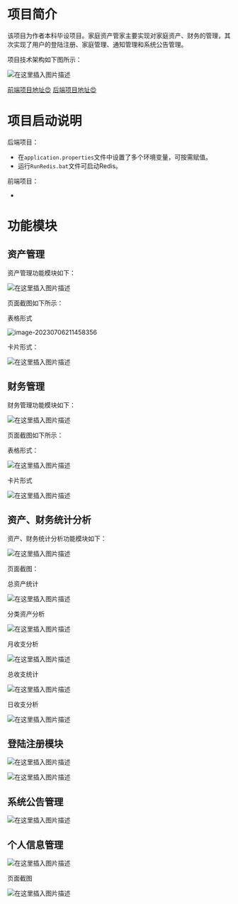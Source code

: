 # 项目简介

该项目为作者本科毕设项目。家庭资产管家主要实现对家庭资产、财务的管理，其次实现了用户的登陆注册、家庭管理、通知管理和系统公告管理。

项目技术架构如下图所示：

![在这里插入图片描述](https://img-blog.csdnimg.cn/6c2dfe441f0540ee8cf975d9b885034d.png)

[前端项目地址😍](https://github.com/Shadow-Kylin/home-asset-manager-front) [后端项目地址😍](https://github.com/Shadow-Kylin/home-asset-manager)

# 项目启动说明

后端项目：

- 在`application.properties`文件中设置了多个环境变量，可按需赋值。
- 运行`RunRedis.bat`文件可启动Redis。

前端项目：

- 

# 功能模块

## 资产管理

资产管理功能模块如下：

![在这里插入图片描述](https://img-blog.csdnimg.cn/381a5db30d514c95b5116f46bbc5d62d.png)

页面截图如下所示：

表格形式

![image-20230706211458356](C:\Users\20861\AppData\Roaming\Typora\typora-user-images\image-20230706211458356.png)

卡片形式：

![在这里插入图片描述](https://img-blog.csdnimg.cn/c03563e37e624c67879394860e19ee11.png)

## 财务管理

财务管理功能模块如下：

![在这里插入图片描述](https://img-blog.csdnimg.cn/8a059891479d4c51a1fad0baec2177f2.png)

页面截图如下所示：

表格形式：

![在这里插入图片描述](https://img-blog.csdnimg.cn/70bae35063bd41498b2ca6cf45b505b3.png)

卡片形式

![在这里插入图片描述](https://img-blog.csdnimg.cn/2cf261c257e44635a05132bd78caf96d.png)

## 资产、财务统计分析

资产、财务统计分析功能模块如下：

![在这里插入图片描述](https://img-blog.csdnimg.cn/d7bfcc5ae6f647f78f71692b46958428.png)

页面截图：

总资产统计

![在这里插入图片描述](https://img-blog.csdnimg.cn/1b65fc554f654201bde7d6f004ebec4d.png)

分类资产分析

![在这里插入图片描述](https://img-blog.csdnimg.cn/0ad1816b15f0479baaf5a14403abd543.png)

月收支分析

![在这里插入图片描述](https://img-blog.csdnimg.cn/09ce720f1d1b4ae19fd633d47f7fab3f.png)

总收支统计

![在这里插入图片描述](https://img-blog.csdnimg.cn/04999a39d41149f48892aa02d5d24795.png)

日收支分析

![在这里插入图片描述](https://img-blog.csdnimg.cn/c0866aab1da041d184233b7f91e26913.png)

## 登陆注册模块

![在这里插入图片描述](https://img-blog.csdnimg.cn/401e45af898b4594bf8f6df897521742.png)

![在这里插入图片描述](https://img-blog.csdnimg.cn/3914de25f3cd459cbcb52c6d3f8c9506.png)

## 系统公告管理

![在这里插入图片描述](https://img-blog.csdnimg.cn/b7a0038f147a47cf81cab9c41a2446b0.png)

## 个人信息管理

![在这里插入图片描述](https://img-blog.csdnimg.cn/28eb4617cffc4c4fb3735de1d2f03fdb.png)

页面截图

![在这里插入图片描述](https://img-blog.csdnimg.cn/4e474ba59b304727a855072f35aafa36.png)